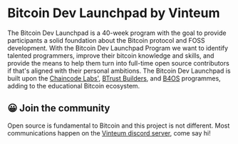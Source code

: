 # Bitcoin Dev Launchpad by Vinteum

The Bitcoin Dev Launchpad is a 40-week program with the goal to provide
participants a solid foundation about the Bitcoin protocol and FOSS development.
With the Bitcoin Dev Launchpad Program we want to identify talented programmers,
improve their bitcoin knowledge and skills, and provide the means to help them
turn into full-time open source contributors if that's aligned with their
personal ambitions. The Bitcoin Dev Launchpad is built upon the [Chaincode
Labs'](https://learning.chaincode.com), [BTrust
Builders](https://www.btrust.tech/builders), and
[B4OS](https://www.libreriadesatoshi.com/b4os) programmes, adding to the
educational Bitcoin ecosystem.

## 😀 Join the community

Open source is fundamental to Bitcoin and this project is not different. Most
communications happen on the [Vinteum discord server](), come say hi!
